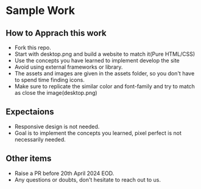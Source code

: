 # Sample Work

## How to Apprach this work
- Fork this repo.
- Start with desktop.png and build a website to match it(Pure HTML/CSS)
- Use the concepts you have learned to implement develop the site
- Avoid using external frameworks or library.
- The assets and images are given in the assets folder, so you don't have to spend time finding icons.
- Make sure to replicate the similar color and font-family and try to match as close the image(desktop.png)

## Expectaions
- Responsive design is not needed.
- Goal is to implement the concepts you learned, pixel perfect is not necessarily needed.


## Other items
- Raise a PR before 20th April 2024 EOD.
- Any questions or doubts, don't hesitate to reach out to us.

